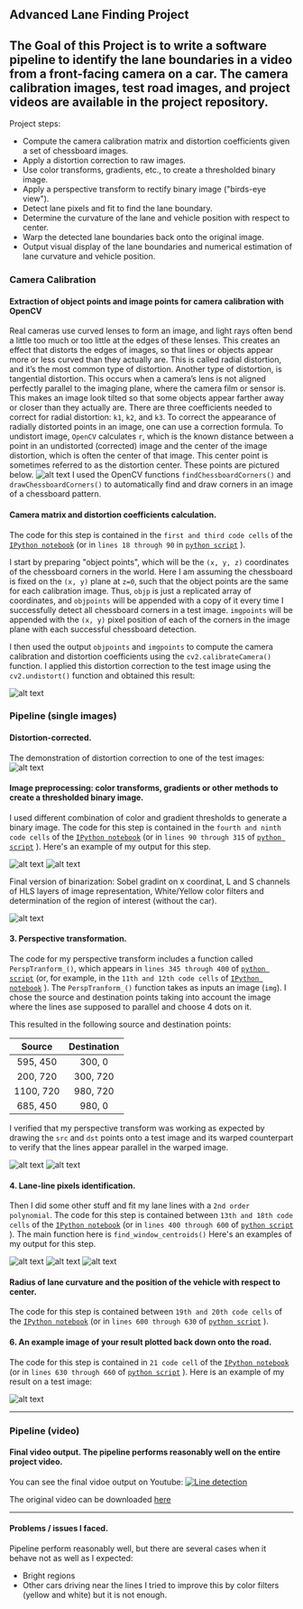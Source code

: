 ## Advanced Lane Finding Project ## 

The Goal of this Project is to write a software pipeline to identify the lane boundaries in a video from a front-facing camera on a car. The camera calibration images, test road images, and project videos are available in the project repository.
---

Project steps:

* Compute the camera calibration matrix and distortion coefficients given a set of chessboard images.
* Apply a distortion correction to raw images.
* Use color transforms, gradients, etc., to create a thresholded binary image.
* Apply a perspective transform to rectify binary image ("birds-eye view").
* Detect lane pixels and fit to find the lane boundary.
* Determine the curvature of the lane and vehicle position with respect to center.
* Warp the detected lane boundaries back onto the original image.
* Output visual display of the lane boundaries and numerical estimation of lane curvature and vehicle position.

[//]: # (Image References)

[image1]: ./examples/undistort_output.png "Undistorted"
[image2]: ./examples/undistort_example.png "Road Transformed"
[image3]: ./examples/binary_example_1.png "Binary Example1"
[image7]: ./examples/binary_example_2.png "Binary Example2"
[image8]: ./examples/binary_example_3.png "Binary Example3"
[image4]: ./examples/pers_trans.png "Warp Example"
[image9]: ./examples/pers_trans2.png "Warp Example"
[image5]: ./examples/poly.png "Fit Visual"
[image10]:./examples/poly1.png "Fit Visual"
[image11]:./examples/poly2.png "Fit Visual"
[image6]: ./examples/lines.png "Output"
[image77]: ./img/dist.png "Distortion"
[video1]: ./project_video_out.mp4 "Video"


### Camera Calibration

#### Extraction of object points and image points for camera calibration with OpenCV
Real cameras use curved lenses to form an image, and light rays often bend a little too much or too little at the edges of these lenses. This creates an effect that distorts the edges of images, so that lines or objects appear more or less curved than they actually are. This is called radial distortion, and it’s the most common type of distortion.
Another type of distortion, is tangential distortion. This occurs when a camera’s lens is not aligned perfectly parallel to the imaging plane, where the camera film or sensor is. This makes an image look tilted so that some objects appear farther away or closer than they actually are.
There are three coefficients needed to correct for radial distortion: `k1`, `k2`, and `k3`. To correct the appearance of radially distorted points in an image, one can use a correction formula. To undistort image, `OpenCV` calculates `r`, which is the known distance between a point in an undistorted (corrected) image and the center of the image distortion, which is often the center of that image. This center point is sometimes referred to as the distortion center. These points are pictured below.
![alt text][image77]
I used the OpenCV functions `findChessboardCorners()` and `drawChessboardCorners()` to automatically find and draw corners in an image of a chessboard pattern.

#### Camera matrix and distortion coefficients calculation.

The code for this step is contained in the `first and third code cells` of the [`IPython notebook`](./Advanced-Lane-Lines-3.ipynb) (or in `lines 18 through 90` in [`python script`](./Advanced-Lane-Lines-Copy2.py) ).  

I start by preparing "object points", which will be the `(x, y, z)` coordinates of the chessboard corners in the world. Here I am assuming the chessboard is fixed on the `(x, y)` plane at `z=0`, such that the object points are the same for each calibration image.  Thus, `objp` is just a replicated array of coordinates, and `objpoints` will be appended with a copy of it every time I successfully detect all chessboard corners in a test image.  `imgpoints` will be appended with the `(x, y)` pixel position of each of the corners in the image plane with each successful chessboard detection.  

I then used the output `objpoints` and `imgpoints` to compute the camera calibration and distortion coefficients using the `cv2.calibrateCamera()` function.  I applied this distortion correction to the test image using the `cv2.undistort()` function and obtained this result: 

![alt text][image1]

### Pipeline (single images)

#### Distortion-corrected.

The demonstration of distortion correction to one of the test images:
![alt text][image2]

#### Image preprocessing: color transforms, gradients or other methods to create a thresholded binary image.

I used different combination of color and gradient thresholds to generate a binary image. The code for this step is contained in the `fourth and ninth code cells` of the [`IPython notebook`](./Advanced-Lane-Lines-3.ipynb) (or in `lines 90 through 315` of [`python script`](./Advanced-Lane-Lines-Copy2.py) ).  Here's an example of my output for this step.

![alt text][image3]
![alt text][image7]

Final version of binarization: Sobel gradint on x coordinat, L and S channels of HLS layers of image representation, White/Yellow color filters and determination of the region of interest (without the car).

![alt text][image8]

#### 3. Perspective transformation.

The code for my perspective transform includes a function called `PerspTranform_()`, which appears in `lines 345 through 400` of [`python script`](./Advanced-Lane-Lines-Copy2.py) (or, for example, in the `11th and 12th code cells` of [`IPython notebook`](./Advanced-Lane-Lines-3.ipynb) ).  The `PerspTranform_()` function takes as inputs an image (`img`).  I chose the source and destination points taking into account the image where the lines ase supposed to parallel and choose 4 dots on it.

This resulted in the following source and destination points:
     

| Source        | Destination   | 
|:-------------:|:-------------:| 
| 595, 450      | 300, 0        | 
| 200, 720      | 300, 720      |
| 1100, 720     | 980, 720      |
| 685, 450      | 980, 0        |

I verified that my perspective transform was working as expected by drawing the `src` and `dst` points onto a test image and its warped counterpart to verify that the lines appear parallel in the warped image.

![alt text][image4]
![alt text][image9]

#### 4. Lane-line pixels identification.

Then I did some other stuff and fit my lane lines with a `2nd order polynomial`. The code for this step is contained between `13th and 18th code cells` of the [`IPython notebook`](./Advanced-Lane-Lines-3.ipynb) (or in `lines 400 through 600` of [`python script`](./Advanced-Lane-Lines-Copy2.py) ). The main function here is `find_window_centroids()` Here's an examples of my output for this step. 

![alt text][image5]
![alt text][image10]
![alt text][image11]

#### Radius of lane curvature and the position of the vehicle with respect to center.

The code for this step is contained between `19th and 20th code cells` of the [`IPython notebook`](./Advanced-Lane-Lines-3.ipynb) (or in `lines 600 through 630` of [`python script`](./Advanced-Lane-Lines-Copy2.py) ).

#### 6. An example image of your result plotted back down onto the road.

The code for this step is contained in `21 code cell` of the [`IPython notebook`](./Advanced-Lane-Lines-3.ipynb) (or in `lines 630 through 660` of [`python script`](./Advanced-Lane-Lines-Copy2.py) ). Here is an example of my result on a test image:

![alt text][image6]

---

### Pipeline (video)

#### Final video output. The pipeline performs reasonably well on the entire project video.

You can see the final vidoe output on Youtube: [![Line detection](./img/video.jpeg)](https://youtu.be/fWoTk6PVoFQ "Video example - Click to Watch!")

The original video can be downloaded [here](./project_video_out.mp4)

---

#### Problems / issues I faced.

 Pipeline perform reasonably well, but there are several cases when it behave not as well as I expected:
 * Bright regions
 * Other cars driving near the lines
 I tried to improve this by color filters (yellow and white) but it is not enough.
